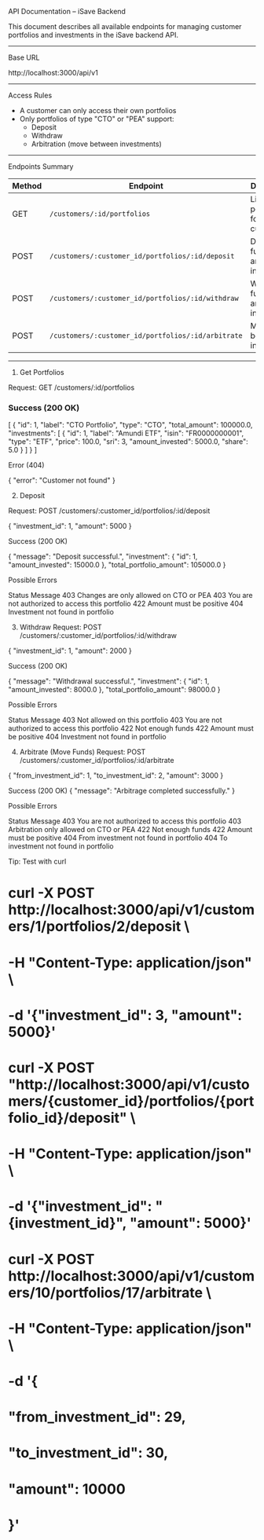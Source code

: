 API Documentation – iSave Backend

This document describes all available endpoints for managing customer portfolios and investments in the iSave backend API.

---

Base URL

http://localhost:3000/api/v1


---

Access Rules

- A customer can only access their own portfolios
- Only portfolios of type "CTO" or "PEA" support:
  - Deposit
  - Withdraw
  - Arbitration (move between investments)

---

Endpoints Summary

| Method | Endpoint                                                  | Description                        |
|--------|-----------------------------------------------------------|------------------------------------|
| GET    | `/customers/:id/portfolios`                               | List all portfolios for a customer |
| POST   | `/customers/:customer_id/portfolios/:id/deposit`          | Deposit funds into an investment   |
| POST   | `/customers/:customer_id/portfolios/:id/withdraw`         | Withdraw funds from an investment  |
| POST   | `/customers/:customer_id/portfolios/:id/arbitrate`        | Move funds between investments     |

---

1. Get Portfolios

Request: GET /customers/:id/portfolios


### Success (200 OK)

[
  {
    "id": 1,
    "label": "CTO Portfolio",
    "type": "CTO",
    "total_amount": 100000.0,
    "investments": [
      {
        "id": 1,
        "label": "Amundi ETF",
        "isin": "FR0000000001",
        "type": "ETF",
        "price": 100.0,
        "sri": 3,
        "amount_invested": 5000.0,
        "share": 5.0
      }
    ]
  }
]


Error (404)

{ "error": "Customer not found" }

2. Deposit

Request: POST /customers/:customer_id/portfolios/:id/deposit

{
  "investment_id": 1,
  "amount": 5000
}

Success (200 OK)

{
  "message": "Deposit successful.",
  "investment": {
    "id": 1,
    "amount_invested": 15000.0
  },
  "total_portfolio_amount": 105000.0
}


Possible Errors

Status	Message
403	Changes are only allowed on CTO or PEA
403	You are not authorized to access this portfolio
422	Amount must be positive
404	Investment not found in portfolio


 3. Withdraw
Request: POST /customers/:customer_id/portfolios/:id/withdraw

{
  "investment_id": 1,
  "amount": 2000
}

Success (200 OK)

{
  "message": "Withdrawal successful.",
  "investment": {
    "id": 1,
    "amount_invested": 8000.0
  },
  "total_portfolio_amount": 98000.0
}

Possible Errors

Status	Message
403	Not allowed on this portfolio
403	You are not authorized to access this portfolio
422	Not enough funds
422	Amount must be positive
404	Investment not found in portfolio

4. Arbitrate (Move Funds)
Request: POST /customers/:customer_id/portfolios/:id/arbitrate

{
  "from_investment_id": 1,
  "to_investment_id": 2,
  "amount": 3000
}

Success (200 OK)
{
  "message": "Arbitrage completed successfully."
}


Possible Errors

Status	Message
403	You are not authorized to access this portfolio
403	Arbitration only allowed on CTO or PEA
422	Not enough funds
422	Amount must be positive
404	From investment not found in portfolio
404	To investment not found in portfolio


Tip: Test with curl

# curl -X POST http://localhost:3000/api/v1/customers/1/portfolios/2/deposit \
# -H "Content-Type: application/json" \
# -d '{"investment_id": 3, "amount": 5000}'

# curl -X POST "http://localhost:3000/api/v1/customers/{customer_id}/portfolios/{portfolio_id}/deposit" \
# -H "Content-Type: application/json" \
# -d '{"investment_id": "{investment_id}", "amount": 5000}'

# curl -X POST http://localhost:3000/api/v1/customers/10/portfolios/17/arbitrate \
# -H "Content-Type: application/json" \
# -d '{
#   "from_investment_id": 29,
#   "to_investment_id": 30,
#   "amount": 10000
# }'


